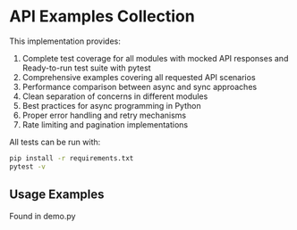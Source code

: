 # API Examples Collection

This implementation provides:
1. Complete test coverage for all modules with mocked API responses and Ready-to-run test suite with pytest
2. Comprehensive examples covering all requested API scenarios
3. Performance comparison between async and sync approaches
4. Clean separation of concerns in different modules
5. Best practices for async programming in Python
6. Proper error handling and retry mechanisms
7. Rate limiting and pagination implementations

All tests can be run with:
```bash
pip install -r requirements.txt
pytest -v
```

## Usage Examples
Found in demo.py